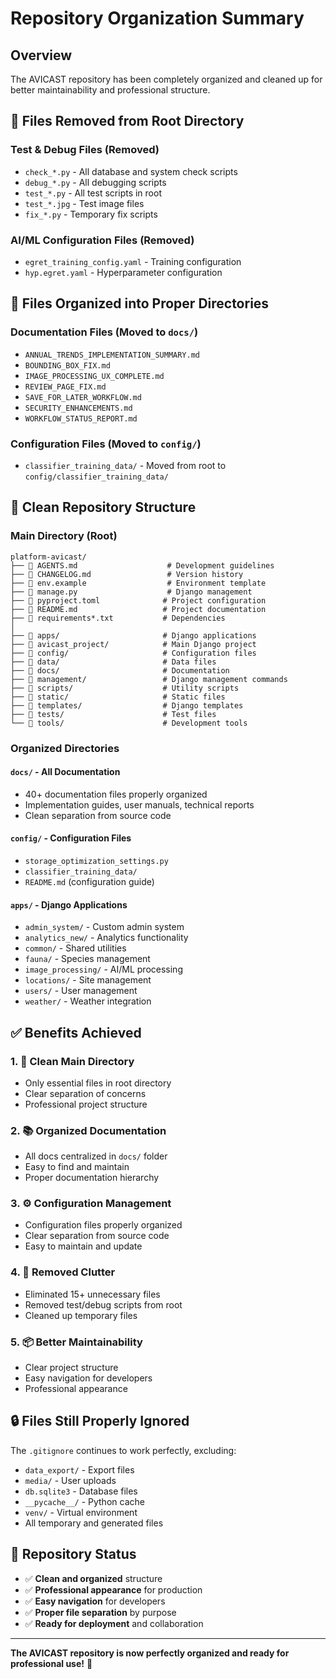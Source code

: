 # Repository Organization Summary

## Overview
The AVICAST repository has been completely organized and cleaned up for better maintainability and professional structure.

## 🧹 Files Removed from Root Directory

### **Test & Debug Files (Removed)**
- `check_*.py` - All database and system check scripts
- `debug_*.py` - All debugging scripts
- `test_*.py` - All test scripts in root
- `test_*.jpg` - Test image files
- `fix_*.py` - Temporary fix scripts

### **AI/ML Configuration Files (Removed)**
- `egret_training_config.yaml` - Training configuration
- `hyp.egret.yaml` - Hyperparameter configuration

## 📁 Files Organized into Proper Directories

### **Documentation Files (Moved to `docs/`)**
- `ANNUAL_TRENDS_IMPLEMENTATION_SUMMARY.md`
- `BOUNDING_BOX_FIX.md`
- `IMAGE_PROCESSING_UX_COMPLETE.md`
- `REVIEW_PAGE_FIX.md`
- `SAVE_FOR_LATER_WORKFLOW.md`
- `SECURITY_ENHANCEMENTS.md`
- `WORKFLOW_STATUS_REPORT.md`

### **Configuration Files (Moved to `config/`)**
- `classifier_training_data/` - Moved from root to `config/classifier_training_data/`

## 📂 Clean Repository Structure

### **Main Directory (Root)**
```
platform-avicast/
├── 📄 AGENTS.md                    # Development guidelines
├── 📄 CHANGELOG.md                 # Version history
├── 📄 env.example                  # Environment template
├── 📄 manage.py                    # Django management
├── 📄 pyproject.toml              # Project configuration
├── 📄 README.md                   # Project documentation
├── 📄 requirements*.txt           # Dependencies
│
├── 📁 apps/                       # Django applications
├── 📁 avicast_project/            # Main Django project
├── 📁 config/                     # Configuration files
├── 📁 data/                       # Data files
├── 📁 docs/                       # Documentation
├── 📁 management/                 # Django management commands
├── 📁 scripts/                    # Utility scripts
├── 📁 static/                     # Static files
├── 📁 templates/                  # Django templates
├── 📁 tests/                      # Test files
└── 📁 tools/                      # Development tools
```

### **Organized Directories**

#### **`docs/` - All Documentation**
- 40+ documentation files properly organized
- Implementation guides, user manuals, technical reports
- Clean separation from source code

#### **`config/` - Configuration Files**
- `storage_optimization_settings.py`
- `classifier_training_data/`
- `README.md` (configuration guide)

#### **`apps/` - Django Applications**
- `admin_system/` - Custom admin system
- `analytics_new/` - Analytics functionality
- `common/` - Shared utilities
- `fauna/` - Species management
- `image_processing/` - AI/ML processing
- `locations/` - Site management
- `users/` - User management
- `weather/` - Weather integration

## ✅ Benefits Achieved

### **1. 🎯 Clean Main Directory**
- Only essential files in root directory
- Clear separation of concerns
- Professional project structure

### **2. 📚 Organized Documentation**
- All docs centralized in `docs/` folder
- Easy to find and maintain
- Proper documentation hierarchy

### **3. ⚙️ Configuration Management**
- Configuration files properly organized
- Clear separation from source code
- Easy to maintain and update

### **4. 🧹 Removed Clutter**
- Eliminated 15+ unnecessary files
- Removed test/debug scripts from root
- Cleaned up temporary files

### **5. 📦 Better Maintainability**
- Clear project structure
- Easy navigation for developers
- Professional appearance

## 🔒 Files Still Properly Ignored

The `.gitignore` continues to work perfectly, excluding:
- `data_export/` - Export files
- `media/` - User uploads
- `db.sqlite3` - Database files
- `__pycache__/` - Python cache
- `venv/` - Virtual environment
- All temporary and generated files

## 🚀 Repository Status

- ✅ **Clean and organized** structure
- ✅ **Professional appearance** for production
- ✅ **Easy navigation** for developers
- ✅ **Proper file separation** by purpose
- ✅ **Ready for deployment** and collaboration

---

**The AVICAST repository is now perfectly organized and ready for professional use!** 🎉
